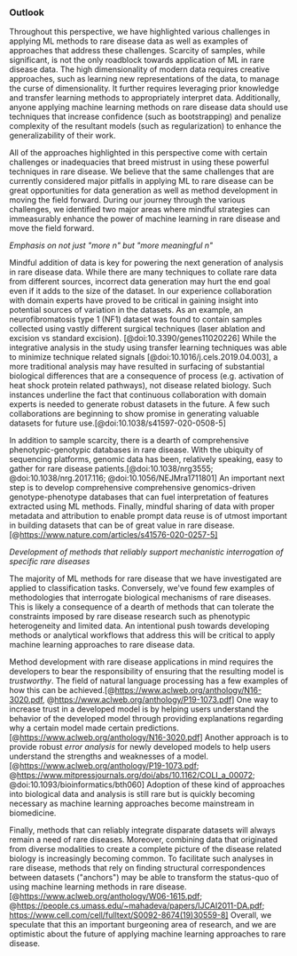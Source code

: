 ### Outlook

Throughout this perspective, we have highlighted various challenges in applying ML methods to rare disease data as well as examples of approaches that address these challenges.
Scarcity of samples, while significant, is not the only roadblock towards application of ML in rare disease data.
The high dimensionality of modern data requires creative approaches, such as learning new representations of the data, to manage the curse of dimensionality.
It further requires leveraging prior knowledge and transfer learning methods to appropriately interpret data. 
Additionally, anyone applying machine learning methods on rare disease data should use techniques that increase confidence (such as bootstrapping) and penalize complexity of the resultant models (such as regularization) to enhance the generalizability of their work. 

All of the approaches highlighted in this perspective come with certain challenges or inadequacies that breed mistrust in using these powerful techniques in rare disease.
We believe that the same challenges that are currently considered major pitfalls in applying ML to rare disease can be great opportunities for data generation as well as method development in moving the field forward.
During our journey through the various challenges, we identified two major areas where mindful strategies can immeasurably enhance the power of machine learning in rare disease and move the field forward.

_Emphasis on not just "more n" but "more meaningful n"_

Mindful addition of data is key for powering the next generation of analysis in rare disease data.
While there are many techniques to collate rare data from different sources, incorrect data generation may hurt the end goal even if it adds to the size of the dataset.
In our experience collaboration with domain experts have proved to be critical in gaining insight into potential sources of variation in the datasets.
As an example, an neurofibromatosis type 1 (NF1) dataset was found to contain samples collected using vastly different surgical techniques (laser ablation and excision vs standard excision). [@doi:10.3390/genes11020226] 
While the integrative analysis in the study using transfer learning techniques was able to minimize technique related signals [@doi:10.1016/j.cels.2019.04.003], a more traditional analysis may have resulted in surfacing of substantial biological differences that are a consequence of process (e.g. activation of heat shock protein related pathways), not disease related biology. 
Such instances underline the fact that continuous collaboration with domain experts is needed to generate robust datasets in the future.
A few such collaborations are beginning to show promise in generating valuable datasets for future use.[@doi:10.1038/s41597-020-0508-5]


In addition to sample scarcity, there is a dearth of comprehensive phenotypic-genotypic databases in rare disease.
With the ubiquity of sequencing platforms, genomic data has been, relatively speaking, easy to gather for rare disease patients.[@doi:10.1038/nrg3555; @doi:10.1038/nrg.2017.116; @doi:10.1056/NEJMra1711801]
An important next step is to develop comprehensive comprehensive genomics-driven genotype-phenotype databases that can fuel interpretation of features extracted using ML methods.
Finally, mindful sharing of data with proper metadata and attribution to enable prompt data reuse is of utmost important in building datasets that can be of great value in rare disease. [@https://www.nature.com/articles/s41576-020-0257-5]


_Development of methods that reliably support mechanistic interrogation of specific rare diseases_

The majority of ML methods for rare disease that we have investigated are applied to classification tasks. 
Conversely, we've found few examples of methodologies that interrogate biological mechanisms of rare diseases. 
This is likely a consequence of a dearth of methods that can tolerate the constraints imposed by rare disease research such as phenotypic heterogeneity and limited data.
An intentional push towards developing methods or analytical workflows that address this will be critical to apply machine learning approaches to rare disease data.

Method development with rare disease applications in mind requires the developers to bear the responsibility of ensuring that the resulting model is _trustworthy_.
The field of natural language processing has a few examples of how this can be achieved.[@https://www.aclweb.org/anthology/N16-3020.pdf, @https://www.aclweb.org/anthology/P19-1073.pdf]
One way to increase trust in a developed model is by helping users understand the behavior of the developed model through providing explanations regarding why a certain model made certain predictions.[@https://www.aclweb.org/anthology/N16-3020.pdf]
Another approach is to provide robust _error analysis_ for newly developed models to help users understand the strengths and weaknesses of a model.[@https://www.aclweb.org/anthology/P19-1073.pdf; @https://www.mitpressjournals.org/doi/abs/10.1162/COLI_a_00072; @doi:10.1093/bioinformatics/bth060]
Adoption of these kind of approaches into biological data and analysis is still rare but is quickly becoming necessary as machine learning approaches become mainstream in biomedicine.

Finally, methods that can reliably integrate disparate datasets will always remain a need of rare diseases.
Moreover, combining data that originated from diverse modalities to create a complete picture of the disease related biology is increasingly becoming common.
To facilitate such analyses in rare disease, methods that rely on finding structural correspondences between datasets ("anchors") may be able to transform the status-quo of using machine learning methods in rare disease.[@https://www.aclweb.org/anthology/W06-1615.pdf; @https://people.cs.umass.edu/~mahadeva/papers/IJCAI2011-DA.pdf; https://www.cell.com/cell/fulltext/S0092-8674(19)30559-8]
Overall, we speculate that this an important burgeoning area of research, and we are optimistic about the future of applying machine learning approaches to rare disease.
